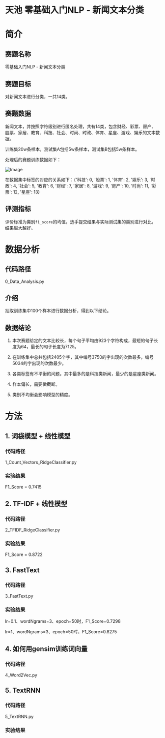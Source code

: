 # 天池 零基础入门NLP - 新闻文本分类

# 简介

## 赛题名称

零基础入门NLP - 新闻文本分类

## 赛题目标

对新闻文本进行分类，一共14类。

## 赛题数据

新闻文本，并按照字符级别进行匿名处理，共有14类，包含财经、彩票、房产、股票、家居、教育、科技、社会、时尚、时政、体育、星座、游戏、娱乐的文本数据。

训练集20w条样本，测试集A包括5w条样本，测试集B包括5w条样本。

处理后的赛题训练数据如下：

![Image](http://jupter-oss.oss-cn-hangzhou.aliyuncs.com/public/files/image/1095279501877/1594906820936_hVKPJHWvu4.jpg)

在数据集中标签的对应的关系如下：{'科技': 0, '股票': 1, '体育': 2, '娱乐': 3, '时政': 4, '社会': 5, '教育': 6, '财经': 7, '家居': 8, '游戏': 9, '房产': 10, '时尚': 11, '彩票': 12, '星座': 13}

## 评测指标

评价标准为类别`f1_score`的均值，选手提交结果与实际测试集的类别进行对比，结果越大越好。



# 数据分析

## 代码路径

0_Data_Analysis.py

## 介绍

抽取训练集中100个样本进行数据分析，得到以下结论。

## 数据结论

1. 本次赛题给定的文本比较长，每个句子平均由923个字符构成，最短的句子长度为64，最长的句子长度为7125。

2. 在训练集中总共包括2405个字，其中编号3750的字出现的次数最多，编号5034的字出现的次数最少。

3. 各类标签有不平衡的问题，其中最多的是科技类新闻，最少的是星座类新闻。

4. 样本偏长，需要做截断。
5. 类别不均衡会影响模型的精度。

# 方法

## 1. 词袋模型 + 线性模型

### 代码路径

1_Count_Vectors_RidgeClassifier.py

### 实验结果

F1_Score = 0.7415

## 2. TF-IDF + 线性模型

### 代码路径

2_TFIDF_RidgeClassifier.py

### 实验结果

F1_Score = 0.8722

## 3. FastText

### 代码路径

3_FastText.py

### 实验结果

lr=0.1、wordNgrams=3、epoch=50时，F1_Score=0.7298

lr=1、wordNgrams=3、epoch=50时，F1_Score=0.8275

## 4. 如何用gensim训练词向量

### 代码路径

4_Word2Vec.py

## 5. TextRNN

### 代码路径

5_TextRNN.py

### 实验结果



